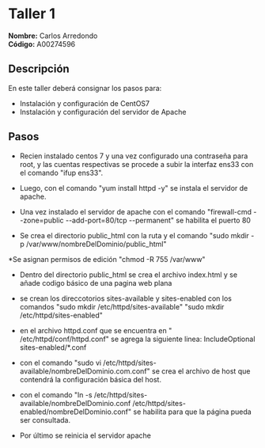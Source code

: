 # Taller 1

**Nombre:** Carlos Arredondo  
**Código:** A00274596

## Descripción
En este taller deberá consignar los pasos para:
* Instalación y configuración de CentOS7
* Instalación y configuración del servidor de Apache

## Pasos

* Recien instalado centos 7 y una vez configurado una contraseña para root, y las cuentas respectivas se procede a subir la interfaz ens33 con el comando "ifup ens33".

*  Luego, con el comando "yum install httpd -y" se instala el servidor de apache.

* Una vez instalado el servidor de apache con el comando "firewall-cmd --zone=public --add-port=80/tcp --permanent" se habilita el puerto 80

* Se crea el directorio public_html con la ruta y el comando "sudo mkdir -p /var/www/nombreDelDominio/public_html"

*Se asignan permisos de edición "chmod -R 755 /var/www"

* Dentro del directorio public_html se crea el archivo index.html y se añade codigo básico de una pagina web plana

* se crean los direccotorios sites-available y sites-enabled con los comandos
"sudo mkdir /etc/httpd/sites-available"
"sudo mkdir /etc/httpd/sites-enabled"

* en el archivo httpd.conf que se encuentra en " /etc/httpd/conf/httpd.conf" se agrega la siguiente linea: IncludeOptional sites-enabled/*.conf

* con el comando "sudo vi /etc/httpd/sites-available/nombreDelDominio.com.conf" se crea el archivo de host que contendrá la configuración básica del host.

* con el comando "ln -s /etc/httpd/sites-available/nombreDelDominio.conf /etc/httpd/sites-enabled/nombreDelDominio.conf" se habilita para que la página pueda ser consultada.

* Por último se reinicia el servidor apache
